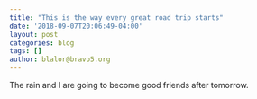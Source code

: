 ```yaml
---
title: "This is the way every great road trip starts"
date: '2018-09-07T20:06:49-04:00'
layout: post
categories: blog
tags: []
author: blalor@bravo5.org
---
```


The rain and I are going to become good friends after tomorrow. 












